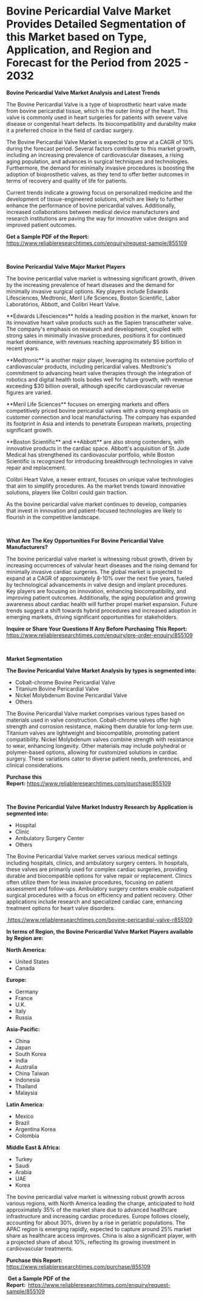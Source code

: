 <p><h1>Bovine Pericardial Valve Market Provides Detailed Segmentation of this Market based on Type, Application, and Region and Forecast for the Period from 2025 - 2032</h1></p><p><strong>Bovine Pericardial Valve Market Analysis and Latest Trends</strong></p>
<p><p>The Bovine Pericardial Valve is a type of bioprosthetic heart valve made from bovine pericardial tissue, which is the outer lining of the heart. This valve is commonly used in heart surgeries for patients with severe valve disease or congenital heart defects. Its biocompatibility and durability make it a preferred choice in the field of cardiac surgery.</p><p>The Bovine Pericardial Valve Market is expected to grow at a CAGR of 10% during the forecast period. Several factors contribute to this market growth, including an increasing prevalence of cardiovascular diseases, a rising aging population, and advances in surgical techniques and technologies. Furthermore, the demand for minimally invasive procedures is boosting the adoption of bioprosthetic valves, as they tend to offer better outcomes in terms of recovery and quality of life for patients.</p><p>Current trends indicate a growing focus on personalized medicine and the development of tissue-engineered solutions, which are likely to further enhance the performance of bovine pericardial valves. Additionally, increased collaborations between medical device manufacturers and research institutions are paving the way for innovative valve designs and improved patient outcomes.</p></p>
<p><strong>Get a Sample PDF of the Report:&nbsp;</strong> <a href="https://www.reliableresearchtimes.com/enquiry/request-sample/855109?utm_campaign=3543&utm_medium=2&utm_source=Github&utm_content=ia&utm_term=13042025&utm_id=bovine-pericardial-valve">https://www.reliableresearchtimes.com/enquiry/request-sample/855109</a></p>
<p>&nbsp;</p>
<p><strong>Bovine Pericardial Valve Major Market Players</strong></p>
<p><p>The bovine pericardial valve market is witnessing significant growth, driven by the increasing prevalence of heart diseases and the demand for minimally invasive surgical options. Key players include Edwards Lifesciences, Medtronic, Meril Life Sciences, Boston Scientific, Labor Laboratórios, Abbott, and Colibri Heart Valve.</p><p>**Edwards Lifesciences** holds a leading position in the market, known for its innovative heart valve products such as the Sapien transcatheter valve. The company's emphasis on research and development, coupled with strong sales in minimally invasive procedures, positions it for continued market dominance, with revenues reaching approximately $5 billion in recent years.</p><p>**Medtronic** is another major player, leveraging its extensive portfolio of cardiovascular products, including pericardial valves. Medtronic's commitment to advancing heart valve therapies through the integration of robotics and digital health tools bodes well for future growth, with revenue exceeding $30 billion overall, although specific cardiovascular revenue figures are varied.</p><p>**Meril Life Sciences** focuses on emerging markets and offers competitively priced bovine pericardial valves with a strong emphasis on customer connection and local manufacturing. The company has expanded its footprint in Asia and intends to penetrate European markets, projecting significant growth.</p><p>**Boston Scientific** and **Abbott** are also strong contenders, with innovative products in the cardiac space. Abbott's acquisition of St. Jude Medical has strengthened its cardiovascular portfolio, while Boston Scientific is recognized for introducing breakthrough technologies in valve repair and replacement.</p><p>Colibri Heart Valve, a newer entrant, focuses on unique valve technologies that aim to simplify procedures. As the market trends toward innovative solutions, players like Colibri could gain traction.</p><p>As the bovine pericardial valve market continues to develop, companies that invest in innovation and patient-focused technologies are likely to flourish in the competitive landscape.</p></p>
<p>&nbsp;</p>
<p><strong>What Are The Key Opportunities For Bovine Pericardial Valve Manufacturers?</strong></p>
<p><p>The bovine pericardial valve market is witnessing robust growth, driven by increasing occurrences of valvular heart diseases and the rising demand for minimally invasive cardiac surgeries. The global market is projected to expand at a CAGR of approximately 8-10% over the next five years, fueled by technological advancements in valve design and implant procedures. Key players are focusing on innovation, enhancing biocompatibility, and improving patient outcomes. Additionally, the aging population and growing awareness about cardiac health will further propel market expansion. Future trends suggest a shift towards hybrid procedures and increased adoption in emerging markets, driving significant opportunities for stakeholders.</p></p>
<p><strong>Inquire or Share Your Questions If Any Before Purchasing This Report:</strong> <a href="https://www.reliableresearchtimes.com/enquiry/pre-order-enquiry/855109?utm_campaign=3543&utm_medium=2&utm_source=Github&utm_content=ia&utm_term=13042025&utm_id=bovine-pericardial-valve">https://www.reliableresearchtimes.com/enquiry/pre-order-enquiry/855109</a></p>
<p>&nbsp;</p>
<p><strong>Market Segmentation</strong></p>
<p><strong>The Bovine Pericardial Valve Market Analysis by types is segmented into:</strong></p>
<p><ul><li>Cobalt-chrome Bovine Pericardial Valve</li><li>Titanium Bovine Pericardial Valve</li><li>Nickel Molybdenum Bovine Pericardial Valve</li><li>Others</li></ul></p>
<p><p>The Bovine Pericardial Valve market comprises various types based on materials used in valve construction. Cobalt-chrome valves offer high strength and corrosion resistance, making them durable for long-term use. Titanium valves are lightweight and biocompatible, promoting patient compatibility. Nickel Molybdenum valves combine strength with resistance to wear, enhancing longevity. Other materials may include polyhedral or polymer-based options, allowing for customized solutions in cardiac surgery. These variations cater to diverse patient needs, preferences, and clinical considerations.</p></p>
<p><strong>Purchase this Report:&nbsp;</strong><a href="https://www.reliableresearchtimes.com/purchase/855109?utm_campaign=3543&utm_medium=2&utm_source=Github&utm_content=ia&utm_term=13042025&utm_id=bovine-pericardial-valve">https://www.reliableresearchtimes.com/purchase/855109</a></p>
<p>&nbsp;</p>
<p><strong>The Bovine Pericardial Valve Market Industry Research by Application is segmented into:</strong></p>
<p><ul><li>Hospital</li><li>Clinic</li><li>Ambulatory Surgery Center</li><li>Others</li></ul></p>
<p><p>The Bovine Pericardial Valve market serves various medical settings including hospitals, clinics, and ambulatory surgery centers. In hospitals, these valves are primarily used for complex cardiac surgeries, providing durable and biocompatible options for valve repair or replacement. Clinics often utilize them for less invasive procedures, focusing on patient assessment and follow-ups. Ambulatory surgery centers enable outpatient surgical procedures with a focus on efficiency and patient recovery. Other applications include research and specialized cardiac care, enhancing treatment options for heart valve disorders.</p></p>
<p><a href="https://www.reliableresearchtimes.com/bovine-pericardial-valve-r855109?utm_campaign=3543&utm_medium=2&utm_source=Github&utm_content=ia&utm_term=13042025&utm_id=bovine-pericardial-valve">&nbsp;https://www.reliableresearchtimes.com/bovine-pericardial-valve-r855109</a></p>
<p><strong>In terms of Region, the Bovine Pericardial Valve Market Players available by Region are:</strong></p>
<p>
    <p> <strong> North America: </strong>
        <ul>
            <li>United States</li>
            <li>Canada</li>
        </ul>
        </p> 
    <p> <strong> Europe: </strong>
        <ul>
            <li>Germany</li>
            <li>France</li>
            <li>U.K.</li>
            <li>Italy</li>
            <li>Russia</li>
        </ul>
        </p> 
    <p> <strong> Asia-Pacific: </strong>
        <ul>
            <li>China</li>
            <li>Japan</li>
            <li>South Korea</li>
            <li>India</li>
            <li>Australia</li>
            <li>China Taiwan</li>
            <li>Indonesia</li>
            <li>Thailand</li>
            <li>Malaysia</li>
        </ul>
        </p> 
    <p> <strong> Latin America: </strong>
        <ul>
            <li>Mexico</li>
            <li>Brazil</li>
            <li>Argentina Korea</li>
            <li>Colombia</li>
        </ul>
        </p> 
    <p> <strong> Middle East & Africa: </strong>
        <ul>
            <li>Turkey</li>
            <li>Saudi</li>
            <li>Arabia</li>
            <li>UAE</li>
            <li>Korea</li>
        </ul>
    </p>
    </p>
<p><p>The bovine pericardial valve market is witnessing robust growth across various regions, with North America leading the charge, anticipated to hold approximately 35% of the market share due to advanced healthcare infrastructure and increasing cardiac procedures. Europe follows closely, accounting for about 30%, driven by a rise in geriatric populations. The APAC region is emerging rapidly, expected to capture around 25% market share as healthcare access improves. China is also a significant player, with a projected share of about 10%, reflecting its growing investment in cardiovascular treatments.</p></p>
<p><strong>Purchase this Report: </strong><a href="https://www.reliableresearchtimes.com/purchase/855109?utm_campaign=3543&utm_medium=2&utm_source=Github&utm_content=ia&utm_term=13042025&utm_id=bovine-pericardial-valve">https://www.reliableresearchtimes.com/purchase/855109</a></p>
<p>&nbsp;<strong>Get a Sample PDF of the Report:&nbsp;&nbsp;</strong><a href="https://www.reliableresearchtimes.com/enquiry/request-sample/855109?utm_campaign=3543&utm_medium=2&utm_source=Github&utm_content=ia&utm_term=13042025&utm_id=bovine-pericardial-valve">https://www.reliableresearchtimes.com/enquiry/request-sample/855109</a></p>
<p><strong></strong></p>
<p><p></p><p></p><p></p></p>
